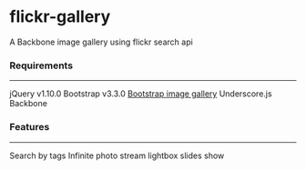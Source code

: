 flickr-gallery
==============

A Backbone image gallery using flickr search api

### Requirements
----------------
jQuery v1.10.0
Bootstrap v3.3.0
[Bootstrap image gallery](https://github.com/blueimp/Bootstrap-image-Gallery)
Underscore.js
Backbone

### Features
------------
Search by tags
Infinite photo stream
lightbox slides show
